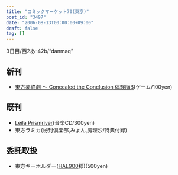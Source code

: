 ```yaml
---
title: "コミックマーケット70(東京)"
post_id: "3497"
date: "2006-08-13T00:00:00+09:00"
draft: false
tag: []
---
```



3日目/西2あ-42b/“danmaq”

## 新刊



  * [東方夢終劇 ～ Concealed the Conclusion 体験版B](/!/thC/)(ゲーム/100yen)
## 既刊



  * [Leila Prismriver](/!/leila/)(音楽CD/300yen)
  * 東方ラミカ(秘封倶楽部,みょん,魔理沙/特典付録)
## 委託取扱



  * 東方キーホルダー([HAL900](http://hal900.gotdns.com/HAL900page/)様)(500yen)
